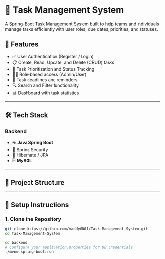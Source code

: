 # 📝 Task Management System

A Spring-Boot Task Management System built to help teams and individuals manage tasks efficiently with user roles, due dates, priorities, and statuses.

## 🚀 Features

- ✅ User Authentication (Register / Login)
- 📋 Create, Read, Update, and Delete (CRUD) tasks
- 🎯 Task Prioritization and Status Tracking
- 🧑‍💼 Role-based access (Admin/User)
- 📅 Task deadlines and reminders
- 🔍 Search and Filter functionality
- 📊 Dashboard with task statistics

---

## 🛠️ Tech Stack



### Backend
- ☕ **Java Spring Boot**
- 🔐 Spring Security
- 🧠 Hibernate / JPA
- 🗄️ **MySQL**

---

## 📂 Project Structure


---

## 🧪 Setup Instructions

### 1. Clone the Repository
```bash
git clone https://github.com/maddy0001/Task-Management-System.git
cd Task-Management-System

cd backend
# Configure your application.properties for DB credentials
./mvnw spring-boot:run


